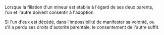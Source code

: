 Lorsque la filiation d'un mineur est établie à l'égard de ses deux parents, l'un et l'autre doivent consentir à l'adoption.

Si l'un d'eux est décédé, dans l'impossibilité de manifester sa volonté, ou s'il a perdu ses droits d'autorité parentale, le consentement de l'autre suffit.
